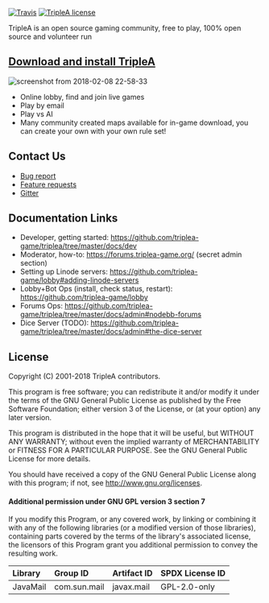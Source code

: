 [![Travis](https://img.shields.io/travis/triplea-game/triplea.svg?style=flat-square)](https://travis-ci.org/triplea-game/triplea)
[![TripleA license](https://img.shields.io/github/license/triplea-game/triplea.svg?style=flat-square)](https://github.com/triplea-game/triplea/blob/master/LICENSE)

TripleA is an open source gaming community, free to play, 100% open source and volunteer run

## [Download and install TripleA](http://triplea-game.org/download/)

![screenshot from 2018-02-08 22-58-33](https://user-images.githubusercontent.com/12397753/36015523-a4e28a24-0d23-11e8-84c0-c4bd0ee19ce0.png)

- Online lobby, find and join live games
- Play by email
- Play vs AI
- Many community created maps available for in-game download, you can create your own with your own rule set!

## Contact Us
- [Bug report](https://github.com/triplea-game/triplea/issues/new)
- [Feature requests](https://forums.triplea-game.org/category/42/feature-requests-and-ideas)
- [Gitter](https://gitter.im/triplea-game/social)


## Documentation Links
- Developer, getting started: https://github.com/triplea-game/triplea/tree/master/docs/dev
- Moderator, how-to: https://forums.triplea-game.org/ (secret admin section)
- Setting up Linode servers: https://github.com/triplea-game/lobby#adding-linode-servers
- Lobby+Bot Ops (install, check status, restart): https://github.com/triplea-game/lobby
- Forums Ops: https://github.com/triplea-game/triplea/tree/master/docs/admin#nodebb-forums
- Dice Server (TODO): https://github.com/triplea-game/triplea/tree/master/docs/admin#the-dice-server



## License

Copyright (C) 2001-2018 TripleA contributors.

This program is free software; you can redistribute it and/or modify it under the terms of the GNU General Public License as published by the Free Software Foundation; either version 3 of the License, or (at your option) any later version.

This program is distributed in the hope that it will be useful, but WITHOUT ANY WARRANTY; without even the implied warranty of MERCHANTABILITY or FITNESS FOR A PARTICULAR PURPOSE. See the GNU General Public License for more details.

You should have received a copy of the GNU General Public License along with this program; if not, see http://www.gnu.org/licenses.

#### Additional permission under GNU GPL version 3 section 7

If you modify this Program, or any covered work, by linking or combining it with any of the following libraries (or a modified version of those libraries), containing parts covered by the terms of the library's associated license, the licensors of this Program grant you additional permission to convey the resulting work.

Library | Group ID | Artifact ID | SPDX License ID
:-- | :-- | :-- | :--
JavaMail | com.sun.mail | javax.mail | GPL-2.0-only
